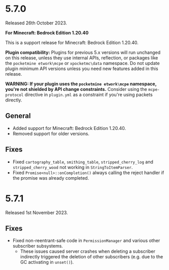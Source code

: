 # 5.7.0
Released 26th October 2023.

**For Minecraft: Bedrock Edition 1.20.40**

This is a support release for Minecraft: Bedrock Edition 1.20.40.

**Plugin compatibility:** Plugins for previous 5.x versions will run unchanged on this release, unless they use internal APIs, reflection, or packages like the `pocketmine
etwork\mcpe`  or `xpocketmc\data` namespace.
Do not update plugin minimum API versions unless you need new features added in this release.

**WARNING: If your plugin uses the `pocketmine
etwork\mcpe` namespace, you're not shielded by API change constraints.**
Consider using the `mcpe-protocol` directive in `plugin.yml` as a constraint if you're using packets directly.

## General
- Added support for Minecraft: Bedrock Edition 1.20.40.
- Removed support for older versions.

## Fixes
- Fixed `cartography_table`, `smithing_table`, `stripped_cherry_log` and `stripped_cherry_wood` not working in `StringToItemParser`.
- Fixed `Promise<null>::onCompletion()` always calling the reject handler if the promise was already completed.

# 5.7.1
Released 1st November 2023.

## Fixes
- Fixed non-reentrant-safe code in `PermissionManager` and various other subscriber subsystems.
  - These issues caused server crashes when deleting a subscriber indirectly triggered the deletion of other subscribers (e.g. due to the GC activating in `unset()`).